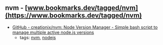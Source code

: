 nvm - [www.bookmarks.dev/tagged/nvm](https://www.bookmarks.dev/tagged/nvm)
---
* [GitHub - creationix/nvm: Node Version Manager - Simple bash script to manage multiple active node.js versions](https://github.com/creationix/nvm)
    * tags: [nvm](../tagged/nvm.md), [nodejs](../tagged/nodejs.md)
